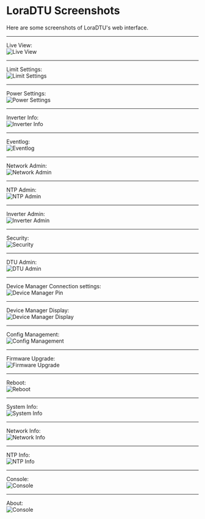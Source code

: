 # LoraDTU Screenshots

Here are some screenshots of LoraDTU's web interface.

***
Live View:  
![Live View](01_LiveView.jpg)

***
Limit Settings:  
![Limit Settings](15_LimitSettings.png)

***
Power Settings:  
![Power Settings](16_PowerSettings.png)

***
Inverter Info:  
![Inverter Info](17_InverterInfo.jpg)

***
Eventlog:  
![Eventlog](12_Eventlog.jpg)

***
Network Admin:  
![Network Admin](02_NetworkAdmin.jpg)

***
NTP Admin:  
![NTP Admin](03_NtpAdmin.jpg)

***
Inverter Admin:  
![Inverter Admin](05_InverterAdmin.jpg)

***
Security:  
![Security](22_Security.jpg)

***
DTU Admin:  
![DTU Admin](06_DtuAdmin.jpg)

***
Device Manager Connection settings:  
![Device Manager Pin](20_DeviceManager_Pin.jpg)

***
Device Manager Display:  
![Device Manager Display](21_DeviceManager_Display.png)

***
Config Management:  
![Config Management](14_ConfigManagement.jpg)

***
Firmware Upgrade:  
![Firmware Upgrade](07_FirmwareUpgrade.jpg)

***
Reboot:  
![Reboot](19_Reboot.jpg)

***
System Info:  
![System Info](11_SystemInfo.jpg)

***
Network Info:  
![Network Info](08_NetworkInfo.jpg)

***
NTP Info:  
![NTP Info](09_NtpInfo.jpg)

***
Console:  
![Console](18_Console.jpg)

***
About:  
![Console](About.jpg)
